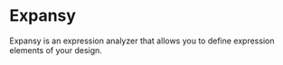 # Expansy

Expansy is an expression analyzer that allows you to define expression elements of your design.
